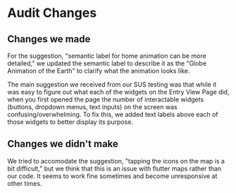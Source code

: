 # Audit Changes

## Changes we made
For the suggestion, "semantic label for home animation can be more detailed," we updated the semantic label to describe it as the "Globe Animation of the Earth" to clarify what the animation looks like.

The main suggestion we received from our SUS testing was that while it was easy to figure out what each of the widgets on the Entry View Page did, when you first opened the page the number of interactable widgets (buttons, dropdown menus, text inputs) on the screen was confusing/overwhelming. To fix this, we added text labels above each of those widgets to better display its purpose.

## Changes we didn't make
We tried to accomodate the suggestion, "tapping the icons on the map is a bit difficult," but we think that this is an issue with flutter maps rather than our code. It seems to work fine sometimes and become unresponsive at other times.